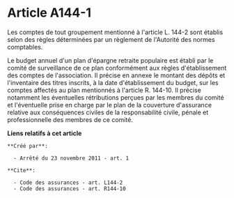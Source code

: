 # Article A144-1

Les comptes de tout groupement mentionné à l'article L. 144-2 sont établis selon des règles déterminées par un règlement de
l'Autorité des normes comptables. 

Le budget annuel d'un plan d'épargne retraite populaire est établi par le comité de surveillance de ce plan conformément aux
règles d'établissement des comptes de l'association. Il précise en annexe le montant des dépôts et l'inventaire des titres
inscrits, à la date d'établissement du budget, sur les comptes affectés au plan mentionnés à l'article R. 144-10. Il précise
notamment les éventuelles rétributions perçues par les membres du comité et l'éventuelle prise en charge par le plan de la
couverture d'assurance relative aux conséquences civiles de la responsabilité civile, pénale et professionnelle des membres
de ce comité.

**Liens relatifs à cet article**

	**Créé par**:

	  - Arrêté du 23 novembre 2011 - art. 1

	**Cite**:

	  - Code des assurances - art. L144-2
	  - Code des assurances - art. R144-10
